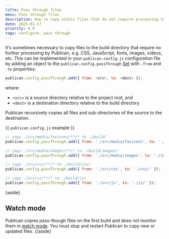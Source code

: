 ```yaml
---
title: Pass through files
menu: Pass through files
description: How to copy static files that do not require processing to the build directory.
date: 2025-01-17
priority: 0.9
tags: configure, pass through
---
```


It's sometimes necessary to copy files to the build directory that require no further processing by Publican, e.g. CSS, JavaScript, fonts, images, videos, etc. This can be implemented in your `publican.config.js` configuration file by adding an object to the `publican.config.passThrough` [Set](https://developer.mozilla.org/docs/Web/JavaScript/Reference/Global_Objects/Set) with `.from` and `.to` properties:

```js
publican.config.passThrough.add({ from: <src>, to: <dest> });
```

where:

* `<src>` is a source directory relative to the project root, and
* `<dest>` is a destination directory relative to the build directory

Publican recursively copies all files and sub-directories of the source to the destination.

{{ `publican.config.js` example }}
```js
// copy ./src/media/favicons/**/* to ./build/
publican.config.passThrough.add({ from: './src/media/favicons', to: './' });

// copy ./src/media/images/**/* to ./build/images/
publican.config.passThrough.add({ from: './src/media/images', to: './images/' });

// copy ./src/css/**/* to ./build/css/
publican.config.passThrough.add({ from: './src/css', to: './css/' });

// copy ./src/js/**/* to ./build/js/
publican.config.passThrough.add({ from: './src/js', to: './js/' });
```

{aside}
## Watch mode

Publican copies pass-though files on the first build and does not monitor them in [watch mode](--ROOT--docs/setup/watch-mode/). You must stop and restart Publican to copy new or updated files.
{/aside}
